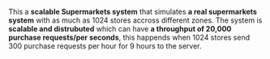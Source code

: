 This a **scalable Supermarkets system** that simulates **a real supermarkets system** with as much as 1024 stores accross different zones.  The system is **scalable and distrubuted** which can have **a throughput of 20,000 purchase requests/per seconds**, this happends when 1024 stores send 300 purchase requests per hour for 9 hours to the server.
